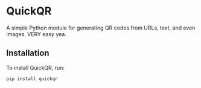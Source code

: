 # QuickQR

A simple Python module for generating QR codes from URLs, text, and even images. VERY easy yea.

## Installation

To install QuickQR, run:

```bash
pip install quickqr
